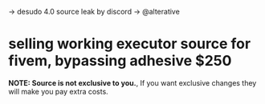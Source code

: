 -> desudo 4.0 source leak by discord -> @alterative
# selling working executor source for fivem, bypassing adhesive $250

__NOTE: Source is not exclusive to you.__, If you want exclusive changes they will make you pay extra costs.
